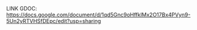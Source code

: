  LINK GDOC: https://docs.google.com/document/d/1qd5Gnc9oHffklMx2O17Bx4PVyn9-5Un2yRTVHSfDEpc/edit?usp=sharing
